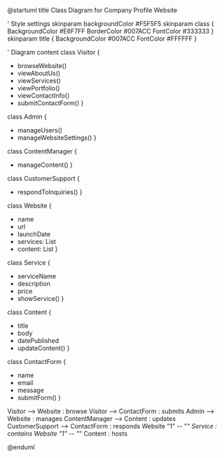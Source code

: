 @startuml
title Class Diagram for Company Profile Website

' Style settings
skinparam backgroundColor #F5F5F5
skinparam class {
  BackgroundColor #E6F7FF
  BorderColor #007ACC
  FontColor #333333
}
skinparam title {
  BackgroundColor #007ACC
  FontColor #FFFFFF
}

' Diagram content
class Visitor {
  + browseWebsite()
  + viewAboutUs()
  + viewServices()
  + viewPortfolio()
  + viewContactInfo()
  + submitContactForm()
}

class Admin {
  + manageUsers()
  + manageWebsiteSettings()
}

class ContentManager {
  + manageContent()
}

class CustomerSupport {
  + respondToInquiries()
}

class Website {
  + name
  + url
  + launchDate
  + services: List<Service>
  + content: List<Content>
}

class Service {
  + serviceName
  + description
  + price
  + showService()
}

class Content {
  + title
  + body
  + datePublished
  + updateContent()
}

class ContactForm {
  + name
  + email
  + message
  + submitForm()
}

Visitor --> Website : browse
Visitor --> ContactForm : submits
Admin --> Website : manages
ContentManager --> Content : updates
CustomerSupport --> ContactForm : responds
Website "1" -- "*" Service : contains
Website "1" -- "*" Content : hosts

@enduml
